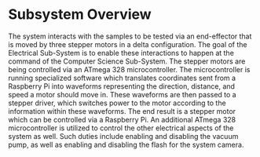 # Subsystem Overview

The system interacts with the samples to be tested via an end-effector that is moved by three stepper motors in a delta configuration. The goal of the Electrical Sub-System is to enable these interactions to happen at the command of the Computer Science Sub-System. The stepper motors are being controlled via an ATmega 328 microcontroller. The microcontroller is running specialized software which translates coordinates sent from a Raspberry Pi into waveforms representing the direction, distance, and speed a motor should move in. These waveforms are then passed to a stepper driver, which switches power to the motor according to the information within these waveforms. The end result is a stepper motor which can be controlled via a Raspberry Pi. An additional ATmega 328 microcontroller is utilized to control the other electrical aspects of the system as well. Such duties include enabling and disabling the vacuum pump, as well as enabling and disabling the flash for the system camera. 
